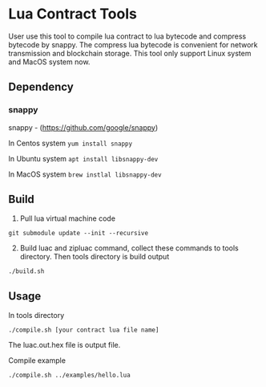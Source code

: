 # Lua Contract Tools

User use this tool to compile lua contract to lua bytecode and compress bytecode by snappy. The compress lua bytecode is convenient for network transmission and blockchain storage. This tool only support Linux system and MacOS system now.

## Dependency

### snappy
snappy - (https://github.com/google/snappy)

In Centos system
`
yum install snappy
`

In Ubuntu system
`
apt install libsnappy-dev
`

In MacOS system
`
brew instlal libsnappy-dev
`

## Build

1. Pull lua virtual machine code

`
git submodule update --init --recursive
`

2. Build luac and zipluac command, collect these commands to tools directory. Then tools directory is build output

`
./build.sh
`

## Usage

In tools directory

`
./compile.sh [your contract lua file name]
`

The luac.out.hex file is output file.

Compile example

`
./compile.sh ../examples/hello.lua
`


